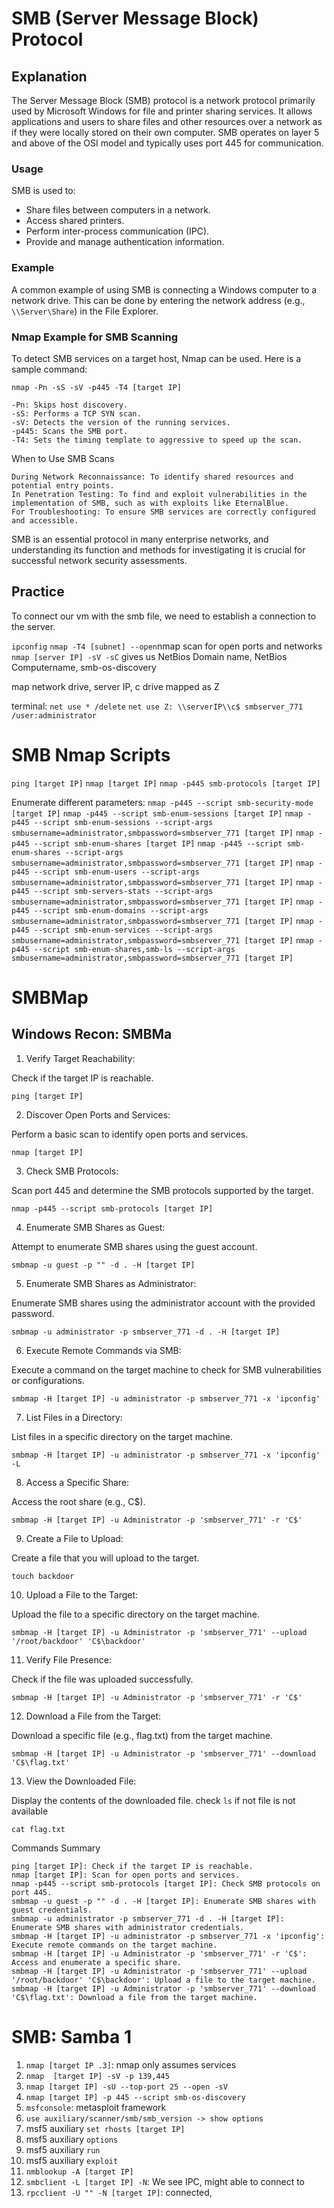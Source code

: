 # SMB (Server Message Block) Protocol

## Explanation
The Server Message Block (SMB) protocol is a network protocol primarily used by Microsoft Windows for file and printer sharing services. It allows applications and users to share files and other resources over a network as if they were locally stored on their own computer. SMB operates on layer 5 and above of the OSI model and typically uses port 445 for communication.

### Usage
SMB is used to:
- Share files between computers in a network.
- Access shared printers.
- Perform inter-process communication (IPC).
- Provide and manage authentication information.

### Example
A common example of using SMB is connecting a Windows computer to a network drive. This can be done by entering the network address (e.g., `\\Server\Share`) in the File Explorer.

### Nmap Example for SMB Scanning
To detect SMB services on a target host, Nmap can be used. Here is a sample command:

`nmap -Pn -sS -sV -p445 -T4 [target IP]`

    -Pn: Skips host discovery.
    -sS: Performs a TCP SYN scan.
    -sV: Detects the version of the running services.
    -p445: Scans the SMB port.
    -T4: Sets the timing template to aggressive to speed up the scan.

When to Use SMB Scans

    During Network Reconnaissance: To identify shared resources and potential entry points.
    In Penetration Testing: To find and exploit vulnerabilities in the implementation of SMB, such as with exploits like EternalBlue.
    For Troubleshooting: To ensure SMB services are correctly configured and accessible.

SMB is an essential protocol in many enterprise networks, and understanding its function and methods for investigating it is crucial for successful network security assessments.

## Practice

To connect our vm with the smb file, we need to establish a connection to the server.

`ipconfig`
`nmap -T4 [subnet] --open`nmap scan for open ports and networks
`nmap [server IP] -sV -sC` gives us NetBios Domain name, NetBios Computername, smb-os-discovery

map network drive, server IP, c drive mapped as Z

terminal: 
`net use * /delete`
`net use Z: \\serverIP\\c$ smbserver_771 /user:administrator`

# SMB Nmap Scripts

`ping [target IP]`
`nmap [target IP]`
`nmap -p445 smb-protocols [target IP]`

Enumerate different parameters:
`nmap -p445 --script smb-security-mode [target IP]`
`nmap -p445 --script smb-enum-sessions [target IP]`
`nmap -p445 --script smb-enum-sessions --script-args 
smbusername=administrator,smbpassword=smbserver_771 [target IP]`
`nmap -p445 --script smb-enum-shares [target IP]`
`nmap -p445 --script smb-enum-shares --script-args smbusername=administrator,smbpassword=smbserver_771 [target IP]`
`nmap -p445 --script smb-enum-users --script-args smbusername=administrator,smbpassword=smbserver_771 [target IP]`
`nmap -p445 --script smb-servers-stats --script-args smbusername=administrator,smbpassword=smbserver_771 [target IP]`
`nmap -p445 --script smb-enum-domains --script-args smbusername=administrator,smbpassword=smbserver_771 [target IP]`
`nmap -p445 --script smb-enum-services --script-args smbusername=administrator,smbpassword=smbserver_771 [target IP]`
`nmap -p445 --script smb-enum-shares,smb-ls --script-args smbusername=administrator,smbpassword=smbserver_771 [target IP]`

# SMBMap
## Windows Recon: SMBMa 

1. Verify Target Reachability:

Check if the target IP is reachable.

`ping [target IP]`

2. Discover Open Ports and Services:

Perform a basic scan to identify open ports and services.

`nmap [target IP]`

3. Check SMB Protocols:

Scan port 445 and determine the SMB protocols supported by the target.

`nmap -p445 --script smb-protocols [target IP]`

4. Enumerate SMB Shares as Guest:

Attempt to enumerate SMB shares using the guest account.

`smbmap -u guest -p "" -d . -H [target IP]`

5. Enumerate SMB Shares as Administrator:

Enumerate SMB shares using the administrator account with the provided password.

`smbmap -u administrator -p smbserver_771 -d . -H [target IP]`

6. Execute Remote Commands via SMB:

Execute a command on the target machine to check for SMB vulnerabilities or configurations.

`smbmap -H [target IP] -u administrator -p smbserver_771 -x 'ipconfig'`

7. List Files in a Directory:

List files in a specific directory on the target machine.

`smbmap -H [target IP] -u administrator -p smbserver_771 -x 'ipconfig' -L`

8. Access a Specific Share:

Access the root share (e.g., C$).

`smbmap -H [target IP] -u Administrator -p 'smbserver_771' -r 'C$'`

9. Create a File to Upload:

Create a file that you will upload to the target.

`touch backdoor`

10. Upload a File to the Target:

Upload the file to a specific directory on the target machine.

`smbmap -H [target IP] -u Administrator -p 'smbserver_771' --upload '/root/backdoor' 'C$\backdoor'`

11. Verify File Presence:

Check if the file was uploaded successfully.

`smbmap -H [target IP] -u Administrator -p 'smbserver_771' -r 'C$'`

12. Download a File from the Target:

Download a specific file (e.g., flag.txt) from the target machine.

`smbmap -H [target IP] -u Administrator -p 'smbserver_771' --download 'C$\flag.txt'`

13. View the Downloaded File:

Display the contents of the downloaded file. check `ls` if not file is not available

`cat flag.txt`

Commands Summary

    ping [target IP]: Check if the target IP is reachable.
    nmap [target IP]: Scan for open ports and services.
    nmap -p445 --script smb-protocols [target IP]: Check SMB protocols on port 445.
    smbmap -u guest -p "" -d . -H [target IP]: Enumerate SMB shares with guest credentials.
    smbmap -u administrator -p smbserver_771 -d . -H [target IP]: Enumerate SMB shares with administrator credentials.
    smbmap -H [target IP] -u administrator -p smbserver_771 -x 'ipconfig': Execute remote commands on the target machine.
    smbmap -H [target IP] -u Administrator -p 'smbserver_771' -r 'C$': Access and enumerate a specific share.
    smbmap -H [target IP] -u Administrator -p 'smbserver_771' --upload '/root/backdoor' 'C$\backdoor': Upload a file to the target machine.
    smbmap -H [target IP] -u Administrator -p 'smbserver_771' --download 'C$\flag.txt': Download a file from the target machine.

  
# SMB: Samba 1

1. `nmap [target IP .3]`: nmap only assumes services
2. `nmap  [target IP] -sV -p 139,445`
3. `nmap [target IP] -sU --top-port 25 --open -sV`
4. `nmap [target IP] -p 445 --script smb-os-discovery`
5. `msfconsole`: metasploit framework
6. `use auxiliary/scanner/smb/smb_version -> show options`
7. msf5 auxiliary `set rhosts [target IP]`
8. msf5 auxiliary `options`
9. msf5 auxiliary `run`
10. msf5 auxiliary `exploit`
11. `nmblookup -A [target IP]`
12. `smbclient -L [target IP] -N`: We see IPC, might able to connect to
13. `rpcclient -U "" -N [target IP]`: connected, 



